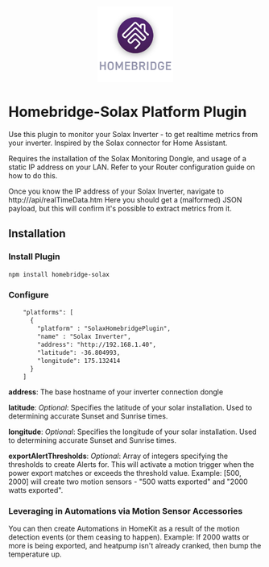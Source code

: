 
<p align="center">

<img src="https://github.com/homebridge/branding/raw/master/logos/homebridge-wordmark-logo-vertical.png" width="150">

</p>


# Homebridge-Solax Platform Plugin

Use this plugin to monitor your Solax Inverter - to get realtime metrics from your inverter. Inspired by the Solax connector for Home Assistant.

Requires the installation of the Solax Monitoring Dongle, and usage of a static IP address on your LAN. Refer to your Router configuration guide on how to do this.

Once you know the IP address of your Solax Inverter, navigate to http://<InverterIpAddress/>/api/realTimeData.htm
Here you should get a (malformed) JSON payload, but this will confirm it's possible to extract metrics from it.

## Installation
### Install Plugin
```
npm install homebridge-solax
```

### Configure
```
    "platforms": [
      {
        "platform" : "SolaxHomebridgePlugin",
        "name" : "Solax Inverter",
        "address": "http://192.168.1.40",
        "latitude": -36.804993,
        "longitude": 175.132414 
      }
    ]
```
**address**: The base hostname of your inverter connection dongle

**latitude**: *Optional*: Specifies the latitude of your solar installation. Used to determining accurate Sunset and Sunrise times.

**longitude**: *Optional*: Specifies the longitude of your solar installation. Used to determining accurate Sunset and Sunrise times.

**exportAlertThresholds**: *Optional*: Array of integers specifying the thresholds to create Alerts for. This will activate a motion trigger when the power export matches or exceeds the threshold value. Example: [500, 2000] will create two motion sensors - "500 watts exported" and "2000 watts exported".

### Leveraging in Automations via Motion Sensor Accessories
You can then create Automations in HomeKit as a result of the motion detection events (or them ceasing to happen).
Example: If 2000 watts or more is being exported, and heatpump isn't already cranked, then bump the temperature up.
